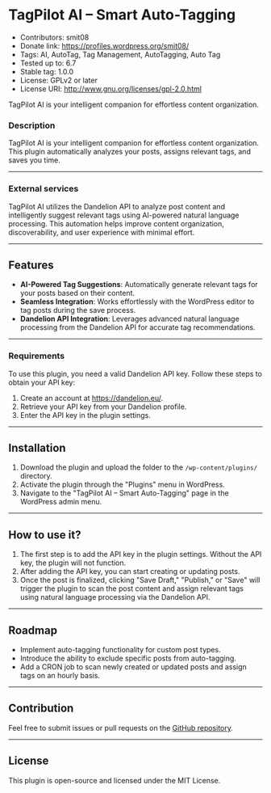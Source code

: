 # TagPilot AI – Smart Auto-Tagging
- Contributors: smit08
- Donate link: https://profiles.wordpress.org/smit08/
- Tags: AI, AutoTag, Tag Management, AutoTagging, Auto Tag
- Tested up to: 6.7
- Stable tag: 1.0.0
- License: GPLv2 or later
- License URI: http://www.gnu.org/licenses/gpl-2.0.html

TagPilot AI is your intelligent companion for effortless content organization.

### Description

TagPilot AI is your intelligent companion for effortless content organization. This plugin automatically analyzes your posts, assigns relevant tags, and saves you time.

---

### External services

TagPilot AI utilizes the Dandelion API to analyze post content and intelligently suggest relevant tags using AI-powered natural language processing. This automation helps improve content organization, discoverability, and user experience with minimal effort.

---

## Features

- **AI-Powered Tag Suggestions**: Automatically generate relevant tags for your posts based on their content.
- **Seamless Integration**: Works effortlessly with the WordPress editor to tag posts during the save process.
- **Dandelion API Integration**: Leverages advanced natural language processing from the Dandelion API for accurate tag recommendations.

---

### Requirements
To use this plugin, you need a valid Dandelion API key. Follow these steps to obtain your API key:

1. Create an account at https://dandelion.eu/.
2. Retrieve your API key from your Dandelion profile.
3. Enter the API key in the plugin settings.

---

## Installation

1. Download the plugin and upload the folder to the `/wp-content/plugins/` directory.
2. Activate the plugin through the "Plugins" menu in WordPress.
3. Navigate to the "TagPilot AI – Smart Auto-Tagging" page in the WordPress admin menu.

---

## How to use it?

1. The first step is to add the API key in the plugin settings. Without the API key, the plugin will not function.
2. After adding the API key, you can start creating or updating posts.
3. Once the post is finalized, clicking "Save Draft," "Publish," or "Save" will trigger the plugin to scan the post content and assign relevant tags using natural language processing via the Dandelion API.

---

## Roadmap

- Implement auto-tagging functionality for custom post types.
- Introduce the ability to exclude specific posts from auto-tagging.
- Add a CRON job to scan newly created or updated posts and assign tags on an hourly basis.

---

## Contribution

Feel free to submit issues or pull requests on the [GitHub repository](https://github.com/Smit2808/tagpilot-ai).

---

## License

This plugin is open-source and licensed under the MIT License.
